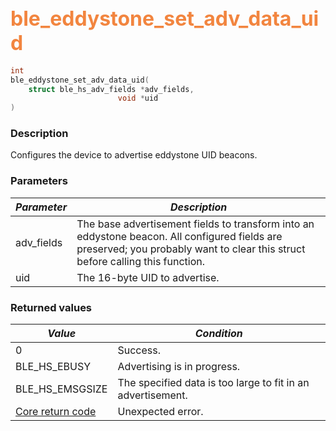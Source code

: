 ## <font color="#F2853F" style="font-size:24pt">ble\_eddystone\_set\_adv\_data\_uid</font>

```c
int
ble_eddystone_set_adv_data_uid(
    struct ble_hs_adv_fields *adv_fields,
                        void *uid
)
```

### Description

Configures the device to advertise eddystone UID beacons. 

### Parameters

| *Parameter* | *Description* |
|-------------|---------------|
| adv\_fields | The base advertisement fields to transform into an eddystone beacon.  All configured fields are preserved; you probably want to clear this struct before calling this function. |
| uid | The 16-byte UID to advertise. |

### Returned values

| *Value* | *Condition* |
|---------|-------------|
| 0 | Success. |
| BLE\_HS\_EBUSY | Advertising is in progress. |
| BLE\_HS\_EMSGSIZE | The specified data is too large to fit in an advertisement. |
| [Core return code](../../ble_hs_return_codes/#return-codes-core) | Unexpected error. |
